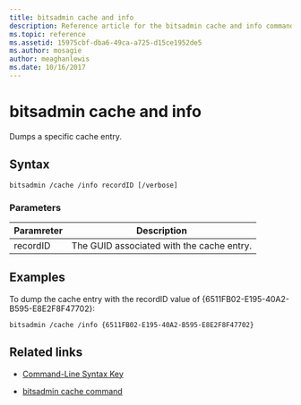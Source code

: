 ```yaml
---
title: bitsadmin cache and info
description: Reference article for the bitsadmin cache and info command, which dumps a specific cache entry.
ms.topic: reference
ms.assetid: 15975cbf-dba6-49ca-a725-d15ce1952de5
ms.author: mosagie
author: meaghanlewis
ms.date: 10/16/2017
---
```


# bitsadmin cache and info

Dumps a specific cache entry.

## Syntax

```
bitsadmin /cache /info recordID [/verbose]
```

### Parameters

| Paramreter | Description |
| -------------- | -------------- |
| recordID | The GUID associated with the cache entry. |

## Examples

To dump the cache entry with the recordID value of {6511FB02-E195-40A2-B595-E8E2F8F47702}:

```
bitsadmin /cache /info {6511FB02-E195-40A2-B595-E8E2F8F47702}
```

## Related links

- [Command-Line Syntax Key](command-line-syntax-key.md)

- [bitsadmin cache command](bitsadmin-cache.md)
